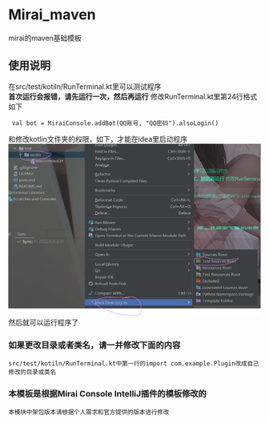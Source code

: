 # Mirai_maven
mirai的maven基础模板
## 使用说明
在src/test/kotiln/RunTerminal.kt里可以测试程序</br>
**首次运行会报错，请先运行一次，然后再运行**
修改RunTerminal.kt里第24行格式如下
```
 val bot = MiraiConsole.addBot(QQ账号, "QQ密码").alsoLogin()
```
和修改kotlin文件夹的权限，如下，才能在idea里启动程序
<img src="./12.jpg">
然后就可以运行程序了
### 如果更改目录或者类名，请一并修改下面的内容
```
src/test/kotiln/RunTerminal.kt中第一行的import com.example.Plugin改成自己修改的目录或类名
```
### **本模板是根据Mirai Console IntelliJ插件的模板修改的**
`本模块中架包版本请根据个人需求和官方提供的版本进行修改`

